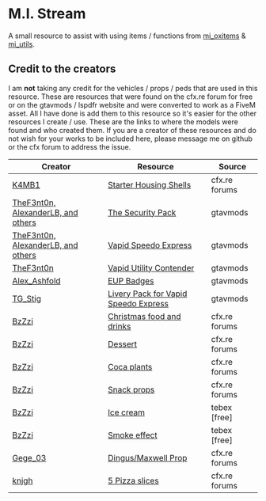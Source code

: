 # M.I. Stream
A small resource to assist with using items / functions from [mi_oxitems](https://github.com/MIAgimir/mi_oxitems) & [mi_utils](https://github.com/MesaIndigo/mi_utils).

## Credit to the creators
I am **not** taking any credit for the vehicles / props / peds that are used in this resource. These are resources that were found on the cfx.re forum for free or on the gtavmods / lspdfr website and were converted to work as a FiveM asset. All I have done is add them to this resource so it's easier for the other resources I create / use.
These are the links to where the models were found and who created them. If you are a creator of these resources and do not wish for your works to be included here, please message me on github or the cfx forum to address the issue.

| Creator | Resource | Source |
| --- | --- | --- |
| [K4MB1](https://forum.cfx.re/u/k4mb1) | [Starter Housing Shells](https://forum.cfx.re/t/free-props-starter-shells-for-housing-scripts/4826922) | cfx.re forums |
| [TheF3nt0n, AlexanderLB, and others](https://www.gta5-mods.com/users/TheF3nt0n) | [The Security Pack](https://www.gta5-mods.com/vehicles/the-security-pack-add-on#comments_tab) | gtavmods |
| [TheF3nt0n, AlexanderLB, and others](https://www.gta5-mods.com/users/TheF3nt0n) | [Vapid Speedo Express](https://www.gta5-mods.com/vehicles/vapid-speedo-express-add-on-liveries) | gtavmods |
| [TheF3nt0n](https://www.gta5-mods.com/users/TheF3nt0n) | [Vapid Utility Contender](https://www.gta5-mods.com/vehicles/vapid-utility-contender-mapped-add-on-replace) | gtavmods |
| [Alex_Ashfold](https://www.lcpdfr.com/profile/218345-alex_ashfold/) | [EUP Badges](https://www.lcpdfr.com/downloads/gta5mods/misc/32225-eup-badges/) | gtavmods |
| [TG_Stig](https://www.gta5-mods.com/users/TG_Stig) | [Livery Pack for Vapid Speedo Express](https://www.gta5-mods.com/paintjobs/supplementary-livery-pack-for-speedo-express) | gtavmods |
| [BzZzi](https://forum.cfx.re/u/BzZzi) | [Christmas food and drinks](https://forum.cfx.re/t/addon-prop-christmas-food-and-drinks/4966710) | cfx.re forums |
| [BzZzi](https://forum.cfx.re/u/BzZzi) | [Dessert](https://forum.cfx.re/t/addon-prop-dessert/4953380) | cfx.re forums |
| [BzZzi](https://forum.cfx.re/u/BzZzi) | [Coca plants](https://forum.cfx.re/t/addon-props-coca-plants/4978753) | cfx.re forums |
| [BzZzi](https://forum.cfx.re/u/BzZzi) | [Snack props](https://forum.cfx.re/t/addon-free-snack-props/4910946) | cfx.re forums |
| [BzZzi](https://forum.cfx.re/u/BzZzi) | [Ice cream](https://bzzz.tebex.io/package/5377344) | tebex [free] |
| [BzZzi](https://forum.cfx.re/u/BzZzi) | [Smoke effect](https://bzzz.tebex.io/package/5207997) | tebex [free] |
| [Gege_03](https://forum.cfx.re/u/Gege_03) | [Dingus/Maxwell Prop](https://forum.cfx.re/t/free-dingus-prop/5017149) | cfx.re forums |
| [knjgh](https://forum.cfx.re/u/knjgh/summary) | [5 Pizza slices](https://forum.cfx.re/t/free-prop-5-pizza-slices/4952067) | cfx.re forums |
